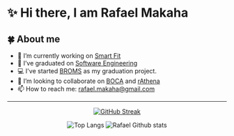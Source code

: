 # ✨ Hi there, I am Rafael Makaha

## 🍀 About me

- 🔭 I’m currently working on [Smart Fit](https://smartfit.com.br)
- 🌱 I’ve graduated on [Software Engineering](https://fga.unb.br/)
- 💻 I've started [BROMS](https://github.com/rafaelmakaha/maratona-BROMS) as my graduation project.
- 👯 I’m looking to collaborate on [BOCA](https://github.com/cassiopc/boca/) and [rAthena](https://github.com/rathena/rathena)
- 📫 How to reach me: rafael.makaha@gmail.com


<hr />
<p align="center">
    <a href="https://github.com/wesleyadriann">
        <img src="http://github-readme-streak-stats.herokuapp.com?user=rafaelmakaha&date_format=M%20j%5B%2C%20Y%5D"  alt="GitHub Streak"/>
    </a>
</p>
<p align="center">
    <img src="https://github-readme-stats.vercel.app/api/top-langs/?username=rafaelmakaha&layout=compact&langs_count=8" alt="Top Langs">
    <img src="https://github-readme-stats.vercel.app/api?username=rafaelmakaha&layout=compac&line_height=24px&hide_rank=true" alt="Rafael Github stats">
</p>
